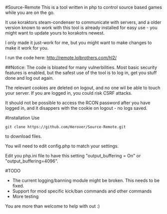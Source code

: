 #Source-Remote
This is a tool written in php to control source based games while you are on the go.

It use koraktors steam-condenser to communicate with servers, and a older version known to work with this tool is already installed for easy use - you might want to update yours to korakotrs newest.

I only made it just-work for me, but you might want to make changes to make it work for you.

I run the code here: http://remote.lolbrothers.com/hl2/

##Notice:
The code is bloated for many vulnerbilities. Most basic security features is enabled, but the safest use of the tool is to log in, get you stuff done and log out again.

The relevant cookies are deleted on logout, and no one wil be able to touch your server. If you are logged in, you could risk CSRF attacks.

It should not be possible to access the RCON password after you have logged in, and it disappers with the cookie on logout - no logs saved.

#Installation
Use 

    git clone https://github.com/Herover/Source-Remote.git 
    
to download files.

You will need to edit config.php to match your settings.

Edit you php.ini file to have this setting "output_buffering = On" or "output_buffering=4096".

#TODO
 * The current logging/banning module might be broken. This needs to be fixed.
 * Support for mod specific kick/ban commands and other commands
 * More testing



You are more than welcome to help with out :)

